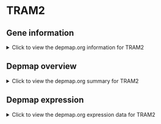 <h1>TRAM2</h1>

<h2>Gene information</h2>
<details>
  <summary>Click to view the depmap.org information for TRAM2</summary>
  <iframe src="https://depmap.org/portal/gene/TRAM2?tab=about" style="border:none;width:100%;height:800px"></iframe>
</details>

<h2>Depmap overview</h2>
<details>
  <summary>Click to view the depmap.org summary for TRAM2</summary>
  <iframe src="https://depmap.org/portal/gene/TRAM2?tab=overview" style="border:none;width:100%;height:800px"></iframe>
</details>

<h2>Depmap expression</h2>
<details>
  <summary>Click to view the depmap.org expression data for TRAM2</summary>
  <iframe src="https://depmap.org/portal/gene/TRAM2?tab=characterization" style="border:none;width:100%;height:800px"></iframe>
</details>


<!--
<h2>Reactome Pathway diagram</h2>
<details>
  <summary>Click to view Reactome pathway for TRAM2</summary>
  PNAME
</details>
-->


